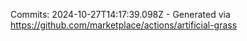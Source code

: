 Commits: 2024-10-27T14:17:39.098Z - Generated via https://github.com/marketplace/actions/artificial-grass
<br>
